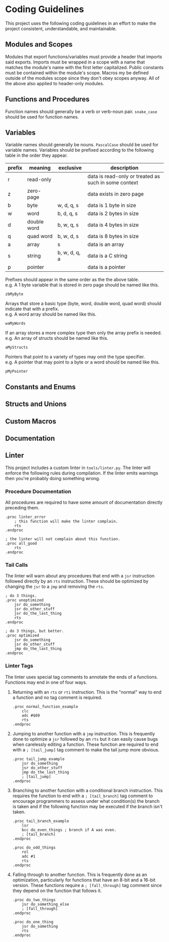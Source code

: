 
# Coding Guidelines
This project uses the following coding guidelines in an effort to make the project
consistent, understandable, and maintainable.

## Modules and Scopes
Modules that export functions/variables must provide a header that imports said exports.
Imports must be wrapped in a scope with a name that matches the module's name with the first letter capitalized.
Public constants must be contained within the module's scope.
Macros my be defined outside of the modules scope since they don't obey scopes anyway.
All of the above also applied to header-only modules.

## Functions and Procedures
Function names should generally be a verb or verb-noun pair.
`snake_case` should be used for function names.

## Variables
Variable names should generally be nouns.
`PascalCase` should be used for variable names.
Variables should be prefixed according to the following table in the order they appear.

| prefix | meaning     | exclusive     | description |
|--------|-------------|---------------|-------------|
| r      | read-only   |               | data is read-only or treated as such in some context |
| z      | zero-page   |               | data exists in zero page |
| b      | byte        | w, d, q, s    | data is 1 byte in size |
| w      | word        | b, d, q, s    | data is 2 bytes in size |
| d      | double word | b, w, q, s    | data is 4 bytes in size |
| q      | quad word   | b, w, d, s    | data is 8 bytes in size |
| a      | array       | s             | data is an array |
| s      | string      | b, w, d, q, a | data is a C string |
| p      | pointer     |               | data is a pointer |

Prefixes should appear in the same order as the the above table.  
e.g. A 1 byte variable that is stored in zero page should be named like this.  

    zbMyByte
Arrays that store a basic type (byte, word, double word, quad word) should indicate that with a prefix.  
e.g. A word array should be named like this.  

    waMyWords
If an array stores a more complex type then only the array prefix is needed.  
e.g. An array of structs should be named like this.  

    aMyStructs
Pointers that point to a variety of types may omit the type specifier.  
e.g. A pointer that may point to a byte or a word should be named like this.  

    pMyPointer


## Constants and Enums

## Structs and Unions

## Custom Macros

## Documentation





## Linter
This project includes a custom linter in `tools/linter.py`.
The linter will enforce the following rules during compilation.
If the linter emits warnings then you're probably doing something wrong.

### Procedure Documentation
All procedures are required to have some amount of documentation directly preceding them.
```
.proc linter_error
    ; this function will make the linter complain.
    rts
.endproc
```

```
; the linter will not complain about this function.
.proc all_good
    rts
.endproc
```

### Tail Calls
The linter will warn about any procedures that end with a `jsr` instruction
followed directly by an `rts` instruction.
These should be optimized by changing the `jsr` to a `jmp` and removing the `rts`.

```
; do 3 things.
.proc unoptimized
    jsr do_something
    jsr do_other_stuff
    jsr do_the_last_thing
    rts
.endproc
```

```
; do 3 things, but better.
.proc optimized
    jsr do_something
    jsr do_other_stuff
    jmp do_the_last_thing
.endproc
```


### Linter Tags
The linter uses special tag comments to annotate the ends of a functions.
Functions may end in one of four ways.
 1. Returning with an `rts` or `rti` instruction.
    This is the "normal" way to end a function and no tag comment is required.
    ```
    .proc normal_function_example
        clc
        adc #$69
        rts
    .endproc
    ```
 2. Jumping to another function with a `jmp` instruction. 
    This is frequently done to optimize a `jsr` followed by an `rts`
    but it can easily cause bugs when carelessly editing a function.
    These function are required to end with a `; [tail_jump]` tag comment
    to make the tail jump more obvious.
    ```
    .proc tail_jump_example
        jsr do_something
        jsr do_other_stuff
        jmp do_the_last_thing
        ; [tail_jump]
    .endproc
    ```
 3. Branching to another function with a conditional branch instruction.
    This requires the function to end with a `; [tail_branch]` tag comment
    to encourage programmers to assess under what condition(s) the branch is taken
    and if the following function may be executed if the branch isn't taken.
    ```
    .proc tail_branch_example
        lsr
        bcc do_even_things ; branch if A was even.
        ; [tail_branch]
    .endproc

    .proc do_odd_things
        rol
        adc #1
        rts
    .endproc
    ```

 4. Falling through to another function.
    This is frequently done as an optimization,
    particularly for functions that have an 8-bit and a 16-bit version.
    These functions require a `; [fall_through]` tag comment
    since they depend on the function that follows it.
    ```
    .proc do_two_things
        jsr do_something_else
        ; [fall_through]
    .endproc

    .proc do_one_thing
        jsr do_something
        rts
    .endproc
    ```
